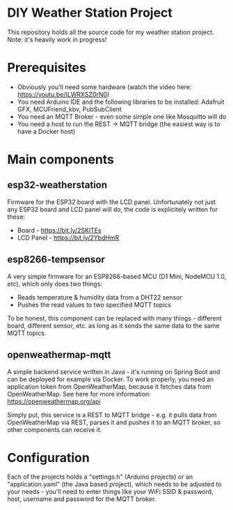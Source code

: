 # DIY Weather Station Project
This repository holds all the source code for my weather station project. Note: it's heavily work in progress!

# Prerequisites

 - Obviously you'll need some hardware (watch the video here: https://youtu.be/ILWRXSZ0rN0)
 - You need Arduino IDE and the following libraries to be installed: Adafruit GFX, MCUFriend_kbv, PubSubClient
 - You need an MQTT Broker - even some simple one like Mosquitto will do
 - You need a host to run the REST -> MQTT bridge (the easiest way is to have a Docker host)

# Main components

## esp32-weatherstation
Firmware for the ESP32 board with the LCD panel. Unfortunately not just any ESP32 board and LCD panel will do, the code is explicitely written for these:

 - Board - https://bit.ly/2SKlTEs
 - LCD Panel - https://bit.ly/2YbdHmR

## esp8266-tempsensor
A very simple firmware for an ESP8266-based MCU (D1 Mini, NodeMCU 1.0, etc), which only does two things:
 - Reads temperature & humidity data from a DHT22 sensor
 - Pushes the read values to two specified MQTT topics
 
To be honest, this component can be replaced with many things - different board, different sensor, etc. as long as it sends the same data to the same MQTT topics.

## openweathermap-mqtt
A simple backend service written in Java - it's running on Spring Boot and can be deployed for example via Docker. To work properly, you need an application token from OpenWeatherMap, because it fetches data from OpenWeatherMap. See here for more information: https://openweathermap.org/api

Simply put, this service is a REST to MQTT bridge - e.g. it pulls data from OpenWeatherMap via REST, parses it and pushes it to an MQTT broker, so other components can receive it.

# Configuration

Each of the projects holds a "settings.h" (Arduino projects) or an "application.yaml" (the Java based project), which needs to be adjusted to your needs - you'll need to enter things like your WiFi SSID & password, host, username and password for the MQTT broker.
